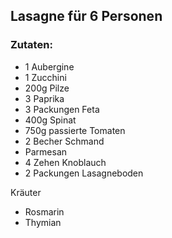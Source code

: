 ## Lasagne für 6 Personen
### Zutaten:
- 1 Aubergine
- 1 Zucchini
- 200g Pilze
- 3 Paprika
- 3 Packungen Feta
- 400g Spinat
- 750g passierte Tomaten 
- 2 Becher Schmand
- Parmesan
- 4 Zehen Knoblauch
- 2 Packungen Lasagneboden

Kräuter
- Rosmarin
- Thymian